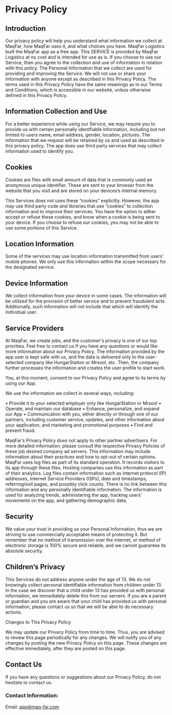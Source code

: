 # Privacy Policy

## Introduction

Our privacy policy will help you understand what information we collect at MaqFar, how MaqFar uses it, and what choices you have. MaqFar Logistics built the MaqFar app as a free app. This SERVICE is provided by MaqFar Logistics at no cost and is intended for use as is. If you choose to use our Service, then you agree to the collection and use of information in relation with this policy. The Personal Information that we collect are used for providing and improving the Service. We will not use or share your information with anyone except as described in this Privacy Policy.
The terms used in this Privacy Policy have the same meanings as in our Terms and Conditions, which is accessible in our website, unless otherwise defined in this Privacy Policy.

## Information Collection and Use

For a better experience while using our Service, we may require you to provide us with certain personally identifiable information, including but not limited to users name, email address, gender, location, pictures. The information that we request will be retained by us and used as described in this privacy policy.
The app does use third party services that may collect information used to identify you.

## Cookies

Cookies are files with small amount of data that is commonly used an anonymous unique identifier. These are sent to your browser from the website that you visit and are stored on your devices’s internal memory.

This Services does not uses these “cookies” explicitly. However, the app may use third party code and libraries that use “cookies” to collection information and to improve their services. You have the option to either accept or refuse these cookies, and know when a cookie is being sent to your device. If you choose to refuse our cookies, you may not be able to use some portions of this Service.

## Location Information

Some of the services may use location information transmitted from users' mobile phones. We only use this information within the scope necessary for the designated service.

## Device Information

We collect information from your device in some cases. The information will be utilized for the provision of better service and to prevent fraudulent acts. Additionally, such information will not include that which will identify the individual user.

## Service Providers

At MaqFar, we create jobs, and the customer's privacy is one of our top priorities. Feel free to contact us if you have any questions or would like more information about our Privacy Policy.
The information provided by the app user is kept safe with us, and the data is delivered only to the user-selected company like HungarStation or Mrsool, etc. Then, the company further processes the information and creates the user profile to start work.

You, at this moment, consent to our Privacy Policy and agree to its terms by using our App.

We use the information we collect in several ways, including:

•	Provide it to your selected employer only like HungarStation or Mrsool 
•	Operate, and maintain our database 
•	Enhance, personalize, and expand our App
•	Communication with you, either directly or through one of our partners, including customer service, updates, and other information about your application, and marketing and promotional purposes
•	Find and prevent fraud.


MaqFar’s Privacy Policy does not apply to other partner advertisers. For more detailed information, please consult the respective Privacy Policies of these job desired company ad servers. This information may include information about their practices and how to opt-out of certain options. 
MaqFar uses log files as part of its standard operation. It records visitors to its app through these files. Hosting companies use this information as part of their analytics. Log files contain information such as internet protocol (IP) addresses, Internet Service Providers (ISPs), date and timestamps, referring/exit pages, and possibly click counts. There is no link between this information and any personally identifiable information. The information is used for analyzing trends, administering the app, tracking users' movements on the app, and gathering demographic data.

## Security

We value your trust in providing us your Personal Information, thus we are striving to use commercially acceptable means of protecting it. But remember that no method of transmission over the internet, or method of electronic storage is 100% secure and reliable, and we cannot guarantee its absolute security.

## Children’s Privacy

This Services do not address anyone under the age of 13. We do not knowingly collect personal identifiable information from children under 13. In the case we discover that a child under 13 has provided us with personal information, we immediately delete this from our servers. If you are a parent or guardian and you are aware that your child has provided us with personal information, please contact us so that we will be able to do necessary actions.

Changes to This Privacy Policy

We may update our Privacy Policy from time to time. Thus, you are advised to review this page periodically for any changes. We will notify you of any changes by posting the new Privacy Policy on this page. These changes are effective immediately, after they are posted on this page.

## Contact Us

If you have any questions or suggestions about our Privacy Policy, do not hesitate to contact us.

### Contact Information:

Email: app@maq-far.com
